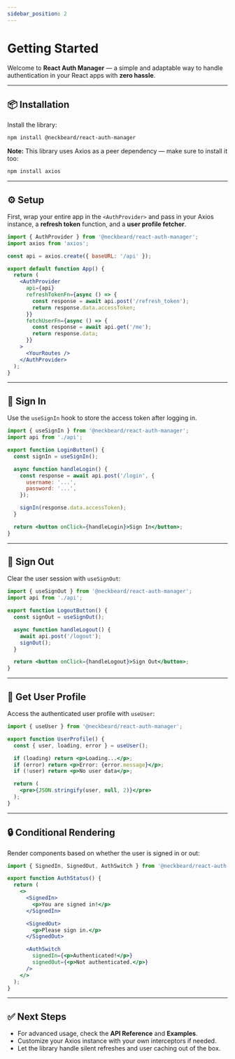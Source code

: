 ```yaml
---
sidebar_position: 2
---
```


# Getting Started

Welcome to **React Auth Manager** — a simple and adaptable way to handle authentication in your React apps with **zero hassle**.

---

## 📦 Installation

Install the library:

```bash
npm install @neckbeard/react-auth-manager
```

**Note:** This library uses Axios as a peer dependency — make sure to install it too:

```bash
npm install axios
```

---

## ⚙️ Setup

First, wrap your entire app in the `<AuthProvider>` and pass in your Axios instance, a **refresh token** function, and a **user profile fetcher**.

```jsx
import { AuthProvider } from '@neckbeard/react-auth-manager';
import axios from 'axios';

const api = axios.create({ baseURL: '/api' });

export default function App() {
  return (
    <AuthProvider
      api={api}
      refreshTokenFn={async () => {
        const response = await api.post('/refresh_token');
        return response.data.accessToken;
      }}
      fetchUserFn={async () => {
        const response = await api.get('/me');
        return response.data;
      }}
    >
      <YourRoutes />
    </AuthProvider>
  );
}
```

---

## 🔑 Sign In

Use the `useSignIn` hook to store the access token after logging in.

```jsx
import { useSignIn } from '@neckbeard/react-auth-manager';
import api from './api';

export function LoginButton() {
  const signIn = useSignIn();

  async function handleLogin() {
    const response = await api.post('/login', {
      username: '...',
      password: '...',
    });

    signIn(response.data.accessToken);
  }

  return <button onClick={handleLogin}>Sign In</button>;
}
```

---

## 🚪 Sign Out

Clear the user session with `useSignOut`:

```jsx
import { useSignOut } from '@neckbeard/react-auth-manager';
import api from './api';

export function LogoutButton() {
  const signOut = useSignOut();

  async function handleLogout() {
    await api.post('/logout');
    signOut();
  }

  return <button onClick={handleLogout}>Sign Out</button>;
}
```

---

## 👤 Get User Profile

Access the authenticated user profile with `useUser`:

```jsx
import { useUser } from '@neckbeard/react-auth-manager';

export function UserProfile() {
  const { user, loading, error } = useUser();

  if (loading) return <p>Loading...</p>;
  if (error) return <p>Error: {error.message}</p>;
  if (!user) return <p>No user data</p>;

  return (
    <pre>{JSON.stringify(user, null, 2)}</pre>
  );
}
```

---

## 🔒 Conditional Rendering

Render components based on whether the user is signed in or out:

```jsx
import { SignedIn, SignedOut, AuthSwitch } from '@neckbeard/react-auth-manager';

export function AuthStatus() {
  return (
    <>
      <SignedIn>
        <p>You are signed in!</p>
      </SignedIn>

      <SignedOut>
        <p>Please sign in.</p>
      </SignedOut>

      <AuthSwitch
        signedIn={<p>Authenticated!</p>}
        signedOut={<p>Not authenticated.</p>}
      />
    </>
  );
}
```

---

## ✅ Next Steps

- For advanced usage, check the **API Reference** and **Examples**.
- Customize your Axios instance with your own interceptors if needed.
- Let the library handle silent refreshes and user caching out of the box.
